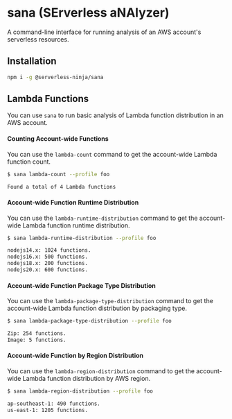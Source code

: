 # sana (SErverless aNAlyzer)

A command-line interface for running analysis of an AWS account's serverless resources.

## Installation

```sh
npm i -g @serverless-ninja/sana
```

## Lambda Functions

You can use `sana` to run basic analysis of Lambda function distribution in an AWS account.

#### Counting Account-wide Functions

You can use the `lambda-count` command to get the account-wide Lambda function count.

```sh
$ sana lambda-count --profile foo

Found a total of 4 Lambda functions
```

#### Account-wide Function Runtime Distribution

You can use the `lambda-runtime-distribution` command to get the account-wide Lambda function runtime distribution.

```sh
$ sana lambda-runtime-distribution --profile foo

nodejs14.x: 1024 functions.
nodejs16.x: 500 functions.
nodejs18.x: 200 functions.
nodejs20.x: 600 functions.
```

#### Account-wide Function Package Type Distribution

You can use the `lambda-package-type-distribution` command to get the account-wide Lambda function distribution by packaging type.

```sh
$ sana lambda-package-type-distribution --profile foo

Zip: 254 functions.
Image: 5 functions.
```

#### Account-wide Function by Region Distribution

You can use the `lambda-region-distribution` command to get the account-wide Lambda function distribution by AWS region.

```sh
$ sana lambda-region-distribution --profile foo

ap-southeast-1: 490 functions.
us-east-1: 1205 functions.
```
